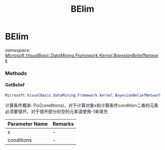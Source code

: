﻿---
title: BElim
---

# BElim
_namespace: [Microsoft.VisualBasic.DataMining.Framework.Kernel.BayesianBeliefNetwork](N-Microsoft.VisualBasic.DataMining.Framework.Kernel.BayesianBeliefNetwork.html)_



### Methods

#### GetBelief
```csharp
Microsoft.VisualBasic.DataMining.Framework.Kernel.BayesianBeliefNetwork.BElim.GetBelief(System.Int32[],System.Int32[])
```
计算条件概率: P(x|conditions)，对于计算对象x和计算条件condition二者的元素必须要错开。对于错开部分的空的元素请使用-1来填充

|Parameter Name|Remarks|
|--------------|-------|
|x|-|
|conditions|-|





